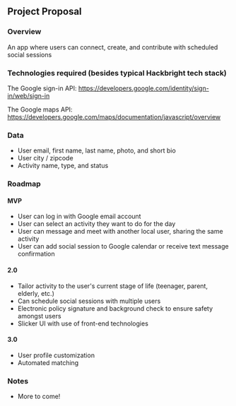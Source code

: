 ## Project Proposal

### Overview

An app where users can connect, create, and contribute with scheduled social sessions

### Technologies required (besides typical Hackbright tech stack)

The Google sign-in API: https://developers.google.com/identity/sign-in/web/sign-in 

The Google maps API: https://developers.google.com/maps/documentation/javascript/overview 


### Data

- User email, first name, last name, photo, and short bio
- User city / zipcode
- Activity name, type, and status

### Roadmap

#### MVP

- User can log in with Google email account
- User can select an activity they want to do for the day
- User can message and meet with another local user, sharing the same activity
- User can add social session to Google calendar or receive text message confirmation

#### 2.0

-  Tailor activity to the user's current stage of life (teenager, parent, elderly, etc.)
- Can schedule social sessions with multiple users
- Electronic policy signature and background check to ensure safety amongst users
- Slicker UI with use of front-end technologies

#### 3.0

- User profile customization
- Automated matching 

### Notes

- More to come!